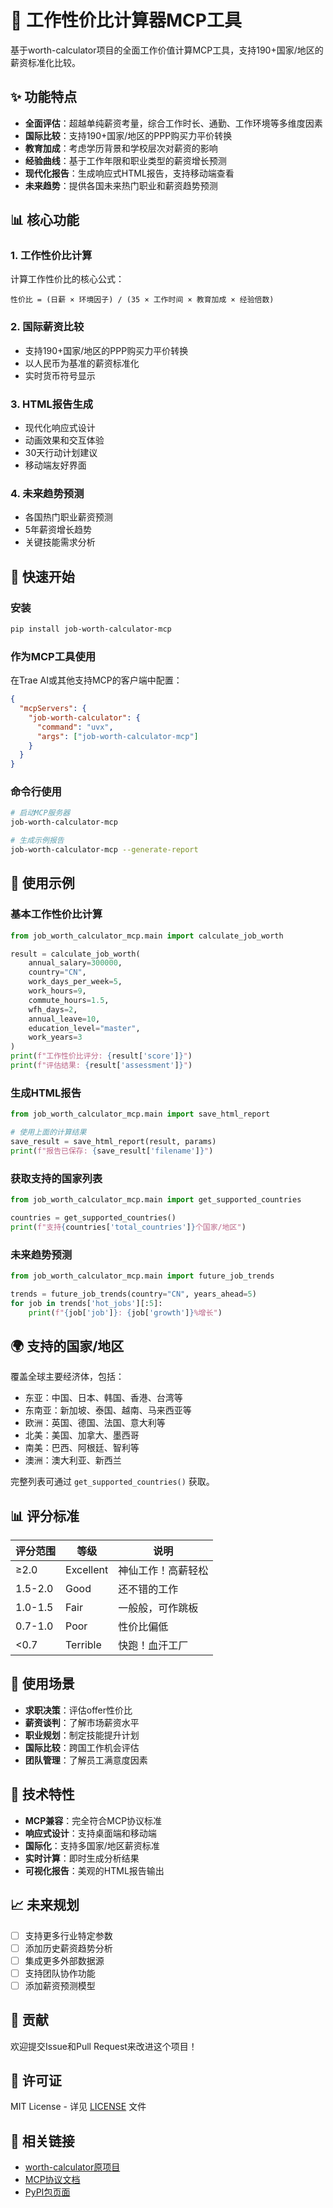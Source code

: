 # 🚀 工作性价比计算器MCP工具

基于worth-calculator项目的全面工作价值计算MCP工具，支持190+国家/地区的薪资标准化比较。

## ✨ 功能特点

- **全面评估**：超越单纯薪资考量，综合工作时长、通勤、工作环境等多维度因素
- **国际比较**：支持190+国家/地区的PPP购买力平价转换
- **教育加成**：考虑学历背景和学校层次对薪资的影响
- **经验曲线**：基于工作年限和职业类型的薪资增长预测
- **现代化报告**：生成响应式HTML报告，支持移动端查看
- **未来趋势**：提供各国未来热门职业和薪资趋势预测

## 📊 核心功能

### 1. 工作性价比计算
计算工作性价比的核心公式：
```
性价比 = (日薪 × 环境因子) / (35 × 工作时间 × 教育加成 × 经验倍数)
```

### 2. 国际薪资比较
- 支持190+国家/地区的PPP购买力平价转换
- 以人民币为基准的薪资标准化
- 实时货币符号显示

### 3. HTML报告生成
- 现代化响应式设计
- 动画效果和交互体验
- 30天行动计划建议
- 移动端友好界面

### 4. 未来趋势预测
- 各国热门职业薪资预测
- 5年薪资增长趋势
- 关键技能需求分析

## 🚀 快速开始

### 安装

```bash
pip install job-worth-calculator-mcp
```

### 作为MCP工具使用

在Trae AI或其他支持MCP的客户端中配置：

```json
{
  "mcpServers": {
    "job-worth-calculator": {
      "command": "uvx",
      "args": ["job-worth-calculator-mcp"]
    }
  }
}
```

### 命令行使用

```bash
# 启动MCP服务器
job-worth-calculator-mcp

# 生成示例报告
job-worth-calculator-mcp --generate-report
```

## 📖 使用示例

### 基本工作性价比计算

```python
from job_worth_calculator_mcp.main import calculate_job_worth

result = calculate_job_worth(
    annual_salary=300000,
    country="CN",
    work_days_per_week=5,
    work_hours=9,
    commute_hours=1.5,
    wfh_days=2,
    annual_leave=10,
    education_level="master",
    work_years=3
)
print(f"工作性价比评分: {result['score']}")
print(f"评估结果: {result['assessment']}")
```

### 生成HTML报告

```python
from job_worth_calculator_mcp.main import save_html_report

# 使用上面的计算结果
save_result = save_html_report(result, params)
print(f"报告已保存: {save_result['filename']}")
```

### 获取支持的国家列表

```python
from job_worth_calculator_mcp.main import get_supported_countries

countries = get_supported_countries()
print(f"支持{countries['total_countries']}个国家/地区")
```

### 未来趋势预测

```python
from job_worth_calculator_mcp.main import future_job_trends

trends = future_job_trends(country="CN", years_ahead=5)
for job in trends['hot_jobs'][:5]:
    print(f"{job['job']}: {job['growth']}%增长")
```

## 🌍 支持的国家/地区

覆盖全球主要经济体，包括：
- 东亚：中国、日本、韩国、香港、台湾等
- 东南亚：新加坡、泰国、越南、马来西亚等
- 欧洲：英国、德国、法国、意大利等
- 北美：美国、加拿大、墨西哥
- 南美：巴西、阿根廷、智利等
- 澳洲：澳大利亚、新西兰

完整列表可通过 `get_supported_countries()` 获取。

## 📊 评分标准

| 评分范围 | 等级 | 说明 |
|---------|------|------|
| ≥2.0 | Excellent | 神仙工作！高薪轻松 |
| 1.5-2.0 | Good | 还不错的工作 |
| 1.0-1.5 | Fair | 一般般，可作跳板 |
| 0.7-1.0 | Poor | 性价比偏低 |
| <0.7 | Terrible | 快跑！血汗工厂 |

## 🎯 使用场景

- **求职决策**：评估offer性价比
- **薪资谈判**：了解市场薪资水平
- **职业规划**：制定技能提升计划
- **国际比较**：跨国工作机会评估
- **团队管理**：了解员工满意度因素

## 🔧 技术特性

- **MCP兼容**：完全符合MCP协议标准
- **响应式设计**：支持桌面端和移动端
- **国际化**：支持多国家/地区薪资标准
- **实时计算**：即时生成分析结果
- **可视化报告**：美观的HTML报告输出

## 📈 未来规划

- [ ] 支持更多行业特定参数
- [ ] 添加历史薪资趋势分析
- [ ] 集成更多外部数据源
- [ ] 支持团队协作功能
- [ ] 添加薪资预测模型

## 🤝 贡献

欢迎提交Issue和Pull Request来改进这个项目！

## 📄 许可证

MIT License - 详见 [LICENSE](LICENSE) 文件

## 🔗 相关链接

- [worth-calculator原项目](https://github.com/ai/worth-calculator)
- [MCP协议文档](https://modelcontextprotocol.io)
- [PyPI包页面](https://pypi.org/project/job-worth-calculator-mcp/)